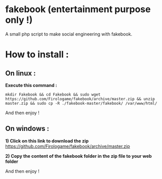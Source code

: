 # fakebook (entertainment purpose only !)
A small php script to make social engineering with fakebook.

# **How to install :**

## On linux :

**Execute this command :** 

 `mkdir Fakebook &&
cd Fakebook &&
sudo wget https://github.com/Firologame/fakebook/archive/master.zip &&
unzip master.zip &&
sudo cp -R ./fakebook-master/fakebook/ /var/www/html/`

And then enjoy !


## On windows :

**1) Click on this link to download the zip**
https://github.com/Firologame/fakebook/archive/master.zip

**2) Copy the content of the fakebook folder in the zip file to your web folder**

And then enjoy !
